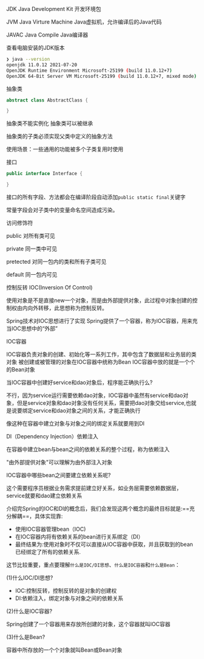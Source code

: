 JDK
Java Development Kit
开发环境包

JVM
Java Virture Machine
Java虚拟机，允许编译后的Java代码

JAVAC
Java Compile
Java编译器





查看电脑安装的JDK版本

```bash
❯ java --version
openjdk 11.0.12 2021-07-20
OpenJDK Runtime Environment Microsoft-25199 (build 11.0.12+7)
OpenJDK 64-Bit Server VM Microsoft-25199 (build 11.0.12+7, mixed mode)
```





抽象类

```java
abstract class AbstractClass {

}

```

抽象类不能实例化
抽象类可以被继承

抽象类的子类必须实现父类中定义的抽象方法

使用场景：一些通用的功能被多个子类复用时使用


接口

```java
public interface Interface {

}
```


接口的所有字段、方法都会在编译阶段自动添加`public static final`关键字

常量字段会对子类中的变量命名空间造成污染。


访问修饰符

public
对所有类可见

private
同一类中可见

pretected
对同一包内的类和所有子类可见

default
同一包内可见


控制反转
IOC(Inversion Of Control)

使用对象是不是直接new一个对象，而是由外部提供对象，此过程中对象创建的控制权由内向外转移，此思想称为控制反转。


Spring技术对IOC思想进行了实现
Spring提供了一个容器，称为IOC容器，用来充当IOC思想中的“外部”


IOC容器

IOC容器负责对象的创建、初始化等一系列工作，其中包含了数据层和业务层的类对象
被创建或被管理的对象在IOC容器中统称为Bean
IOC容器中放的就是一个个的Bean对象


当IOC容器中创建好service和dao对象后，程序能正确执行么?

不行，因为service运行需要依赖dao对象，IOC容器中虽然有service和dao对象，但是service对象和dao对象没有任何关系，需要把dao对象交给service,也就是说要绑定service和dao对象之间的关系，才能正确执行

像这种在容器中建立对象与对象之间的绑定关系就要用到DI


DI（Dependency Injection）依赖注入

在容器中建立bean与bean之间的依赖关系的整个过程，称为依赖注入

"由外部提供对象"可以理解为由外部注入对象

IOC容器中哪些bean之间要建立依赖关系呢?

这个需要程序员根据业务需求提前建立好关系，如业务层需要依赖数据层，service就要和dao建立依赖关系

介绍完Spring的IOC和DI的概念后，我们会发现这两个概念的最终目标就是:==充分解耦==，具体实现靠:

* 使用IOC容器管理bean（IOC)
* 在IOC容器内将有依赖关系的bean进行关系绑定（DI）
* 最终结果为:使用对象时不仅可以直接从IOC容器中获取，并且获取到的bean已经绑定了所有的依赖关系.

这节比较重要，重点要理解`什么是IOC/DI思想`、`什么是IOC容器`和`什么是Bean`：

(1)什么IOC/DI思想?

* IOC:控制反转，控制反转的是对象的创建权
* DI:依赖注入，绑定对象与对象之间的依赖关系

(2)什么是IOC容器?

Spring创建了一个容器用来存放所创建的对象，这个容器就叫IOC容器

(3)什么是Bean?

容器中所存放的一个个对象就叫Bean或Bean对象









